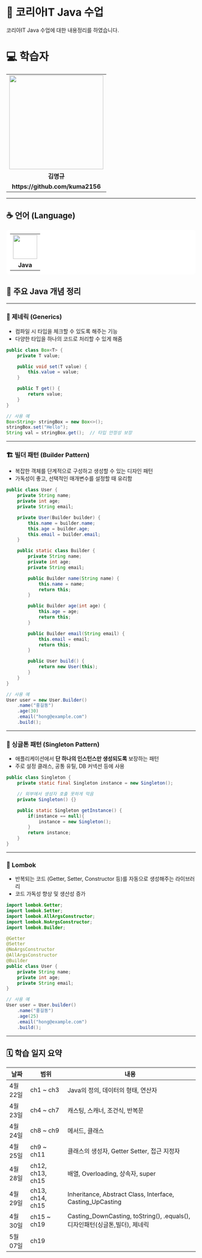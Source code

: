 
# 📘 코리아IT Java 수업

코리아IT Java 수업에 대한 내용정리를 하였습니다.

<div align="left">
    <h1>💻 학습자</h1>
    <table>
        <tr>
            <td align="center"><img src="https://github.com/user-attachments/assets/61049fd5-5e06-4b17-bb51-d925ea3e68dc" width="250"></td>
        </tr>
        <tr>
            <td align="center"><b>김명규</b></td>
        </tr>
        <tr>
            <td align="center"><b>https://github.com/kuma2156</b></td>
        </tr>
    </table>
</div>

---

## ☕️ 언어 (Language)
<table style="background:white; padding:10px; border-radius:8px;">
    <tr>
        <td align="center">
            <img src="https://github.com/user-attachments/assets/e345f034-71e7-4fd8-b002-5034674a2fe8" width="64" height="64">
        </td>
    </tr>
    <tr>
        <td align="center"><b>Java</b></td>
    </tr>
</table>

## 📌 주요 Java 개념 정리

---

### 🧬 제네릭 (Generics)

- 컴파일 시 타입을 체크할 수 있도록 해주는 기능
- 다양한 타입을 하나의 코드로 처리할 수 있게 해줌

```java
public class Box<T> {
    private T value;

    public void set(T value) {
        this.value = value;
    }

    public T get() {
        return value;
    }
}

// 사용 예
Box<String> stringBox = new Box<>();
stringBox.set("Hello");
String val = stringBox.get();  // 타입 안정성 보장
```

---

### 🏗️ 빌더 패턴 (Builder Pattern)

- 복잡한 객체를 단계적으로 구성하고 생성할 수 있는 디자인 패턴
- 가독성이 좋고, 선택적인 매개변수를 설정할 때 유리함

```java
public class User {
    private String name;
    private int age;
    private String email;

    private User(Builder builder) {
        this.name = builder.name;
        this.age = builder.age;
        this.email = builder.email;
    }

    public static class Builder {
        private String name;
        private int age;
        private String email;

        public Builder name(String name) {
            this.name = name;
            return this;
        }

        public Builder age(int age) {
            this.age = age;
            return this;
        }

        public Builder email(String email) {
            this.email = email;
            return this;
        }

        public User build() {
            return new User(this);
        }
    }
}

// 사용 예
User user = new User.Builder()
    .name("홍길동")
    .age(30)
    .email("hong@example.com")
    .build();
```

---

### 🧩 싱글톤 패턴 (Singleton Pattern)

- 애플리케이션에서 **단 하나의 인스턴스만 생성되도록** 보장하는 패턴
- 주로 설정 클래스, 공통 유틸, DB 커넥션 등에 사용

```java
public class Singleton {
    private static final Singleton instance = new Singleton();

    // 외부에서 생성자 호출 못하게 막음
    private Singleton() {}

    public static Singleton getInstance() {
        if(instance == null){
            instance = new Singleton();
        }
        return instance;
    }
}
```

---

### 🔧 Lombok

- 반복되는 코드 (Getter, Setter, Constructor 등)를 자동으로 생성해주는 라이브러리
- 코드 가독성 향상 및 생산성 증가

```java
import lombok.Getter;
import lombok.Setter;
import lombok.AllArgsConstructor;
import lombok.NoArgsConstructor;
import lombok.Builder;

@Getter
@Setter
@NoArgsConstructor
@AllArgsConstructor
@Builder
public class User {
    private String name;
    private int age;
    private String email;
}

// 사용 예
User user = User.builder()
    .name("홍길동")
    .age(25)
    .email("hong@example.com")
    .build();
```

---



## 🗓️ 학습 일지 요약
| 날짜         | 범위             | 내용                                         |
|--------------|------------------|----------------------------------------------|
| 4월 22일     | ch1 ~ ch3        | Java의 정의, 데이터의 형태, 연산자           |
| 4월 23일     | ch4 ~ ch7        | 캐스팅, 스캐너, 조건식, 반복문               |
| 4월 24일     | ch8 ~ ch9        | 메서드, 클래스                              |
| 4월 25일     | ch9 ~ ch11        | 클래스의 생성자, Getter Setter, 접근 지정자             |
| 4월 28일     | ch12, ch13, ch15          |  배열, Overloading, 상속자, super         |
| 4월 29일     | ch13, ch14, ch15              |   Inheritance, Abstract Class, Interface, Casting_UpCasting                            |
| 4월 30일     | ch15 ~ ch19             |  Casting_DownCasting, toString(), .equals(), 디자인패턴(싱글톤,빌더), 제네릭                       |
| 5월 07일     | ch19              |                                            |

